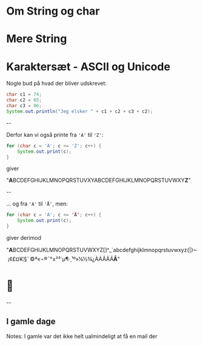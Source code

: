 

# Om String og char

# Mere String

# Karaktersæt - ASCII og Unicode

Nogle bud på hvad der bliver udskrevet:

```java
char c1 = 74;
char c2 = 65;
char c3 = 86;
System.out.println("Jeg elsker " + c1 + c2 + c3 + c2);
```

--

Derfor kan vi også printe fra `'A'` til `'Z'`:

```java
for (char c = 'A'; c <= 'Z'; c++) {
    System.out.print(c);
}
```

giver 

"**A**BCDEFGHIJKLMNOPQRSTUVXYABCDEFGHIJKLMNOPQRSTUVWXY**Z**"

--

... og fra `'A'` til `'Å'`, men:

```java
for (char c = 'A'; c <= 'Å'; c++) {
    System.out.print(c);
}
```

giver derimod

"**A**BCDEFGHIJKLMNOPQRSTUVWXYZ[\]^_`abcdefghijklmnopqrstuvwxyz{|}~ ¡¢£¤¥¦§¨©ª«¬­®¯°±²³´µ¶·¸¹º»¼½¾¿ÀÁÂÃÄ**Å**"

# 🤔

--

## I gamle dage 



Notes:
I gamle var det ikke helt ualmindeligt at få en mail der 